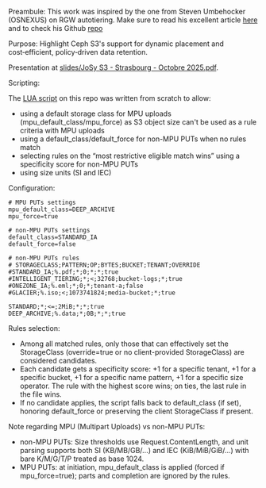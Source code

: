 Preambule: This work was inspired by the one from Steven Umbehocker (OSNEXUS) on RGW autotiering. Make sure to read his excellent article [here](https://ceph.io/en/news/blog/2024/auto-tiering-ceph-object-storage-part-1/) and to check his Github [repo](https://github.com/OSNEXUS/rgw-autotier)

Purpose: Highlight Ceph S3's support for dynamic placement and cost‑efficient, policy‑driven data retention.

Presentation at [slides/JoSy S3 - Strasbourg - Octobre 2025.pdf](https://github.com/FredNass/s3-dynamic-placement-and-archiving/blob/main/slides/JoSy%20S3%20-%20Strasbourg%20-%20Octobre%202025.pdf).

Scripting:

The [LUA script](https://github.com/FredNass/s3-dynamic-placement-and-archiving/blob/main/rgw_storageclass_rules.lua) on this repo was written from scratch to allow:
- using a default storage class for MPU uploads (mpu_default_class/mpu_force) as S3 object size can't be used as a rule criteria with MPU uploads
- using a default_class/default_force for non-MPU PUTs when no rules match
- selecting rules on the “most restrictive eligible match wins” using a specificity score for non-MPU PUTs
- using size units (SI and IEC)

Configuration:

```
# MPU PUTs settings
mpu_default_class=DEEP_ARCHIVE
mpu_force=true

# non-MPU PUTs settings
default_class=STANDARD_IA
default_force=false

# non-MPU PUTs rules
# STORAGECLASS;PATTERN;OP;BYTES;BUCKET;TENANT;OVERRIDE
#STANDARD_IA;%.pdf;*;0;*;*;true
#INTELLIGENT_TIERING;*;<;32768;bucket-logs;*;true
#ONEZONE_IA;%.eml;*;0;*;tenant-a;false
#GLACIER;%.iso;<;1073741824;media-bucket;*;true

STANDARD;*;<=;2MiB;*;*;true
DEEP_ARCHIVE;%.data;*;0B;*;*;true
```

Rules selection:

- Among all matched rules, only those that can effectively set the StorageClass (override=true or no client-provided StorageClass) are considered candidates.
- Each candidate gets a specificity score: +1 for a specific tenant, +1 for a specific bucket, +1 for a specific name pattern, +1 for a specific size operator. The rule with the highest score wins; on ties, the last rule in the file wins.
- If no candidate applies, the script falls back to default_class (if set), honoring default_force or preserving the client StorageClass if present.

Note regarding MPU (Multipart Uploads) vs non-MPU PUTs:

- non-MPU PUTs: Size thresholds use Request.ContentLength, and unit parsing supports both SI (KB/MB/GB/…) and IEC (KiB/MiB/GiB/…) with bare K/M/G/T/P treated as base 1024.
- MPU PUTs: at initiation, mpu_default_class is applied (forced if mpu_force=true); parts and completion are ignored by the rules.
